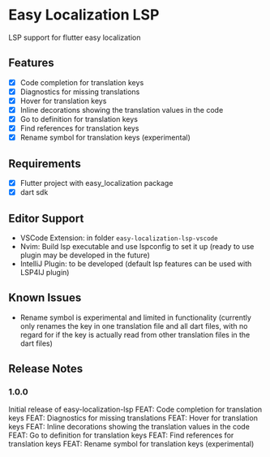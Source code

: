 # Easy Localization LSP

LSP support for flutter easy localization

## Features

- [x] Code completion for translation keys
- [x] Diagnostics for missing translations
- [x] Hover for translation keys
- [x] Inline decorations showing the translation values in the code
- [x] Go to definition for translation keys
- [x] Find references for translation keys
- [x] Rename symbol for translation keys (experimental) 

## Requirements

- [x] Flutter project with easy_localization package
- [x] dart sdk 

## Editor Support
- VSCode Extension: in folder `easy-localization-lsp-vscode`
- Nvim: Build lsp executable and use lspconfig to set it up (ready to use plugin may be developed in the future)
- IntelliJ Plugin: to be developed (default lsp features can be used with LSP4IJ plugin)

## Known Issues

- Rename symbol is experimental and limited in functionality (currently only renames the key in one translation file and all dart files, with no regard for if the key is actually read from other translation files in the dart files)

## Release Notes

### 1.0.0

Initial release of easy-localization-lsp
FEAT: Code completion for translation keys
FEAT: Diagnostics for missing translations
FEAT: Hover for translation keys
FEAT: Inline decorations showing the translation values in the code
FEAT: Go to definition for translation keys
FEAT: Find references for translation keys
FEAT: Rename symbol for translation keys (experimental)

